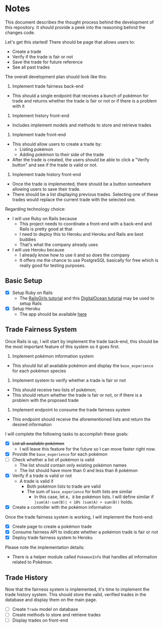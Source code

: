 # Notes

This document describes the thought process behind the development of this
repository. It should provide a peek into the reasoning behind the changes code.

Let's get this started! There should be page that allows users to:

- Create a trade
- Verify if the trade is fair or not
- Save the trade for future reference
- See all past trades

The overall development plan should look like this:

1. Implement trade fairness back-end
  - This should a single endpoint that receives a bunch of pokémon for trade
    and returns whether the trade is fair or not or if there is a problem with it
1. Implement history front-end
  - Includes implement models and methods to store and retrieve trades
1. Implement trade front-end
  - This should allow users to create a trade by:
    - Listing pokémon
    - Adding pokémon to their side of the trade
  - After the trade is created, the users should be able to click a
    "Verify button" and see if the trade is valid or not.
1. Implement trade history front-end
  - Once the trade is implemented, there should be a button somewhere allowing
    users to save their trade.
  - There should be a list displaying previous trades. Selecting one of these
    trades would replace the current trade with the selected one.

Regarding technology choice:

- I will use Ruby on Rails because
  - This project needs to coordinate a front-end with a back-end and Rails is
    pretty good at that
  - I need to deploy this to Heroku and Heroku and Rails are best buddies
  - That's what the company already uses
- I will use Heroku because
  - I already know how to use it and so does the company
  - It offers me the chance to use PostgreSQL basically for free which is really
    good for testing purposes.

## Basic Setup

- [x] Setup Ruby on Rails
  - The [RailsGirls tutorial](http://guides.railsgirls.com/install) and
  this [DigitalOcean tutorial](https://www.digitalocean.com/community/tutorials/how-to-install-ruby-on-rails-with-rbenv-on-ubuntu-18-04)
  may be used to setup Rails
- [x] Setup Heroku
  - The app should be available [here](https://liberdade-poketrade.herokuapp.com)

## Trade Fairness System

Once Rails is up, I will start by implement the trade back-end, this should be
the most important feature of this system so it goes first.

1. Implement pokémon information system
  - This should list all available pokémon and display the `base_experience`
    for each pokémon species
1. Implement system to verify whether a trade is fair or not
  - This should receive two lists of pokémon;
  - This should return whether the trade is fair or not, or if there is a
    problem with the proposed trade
1. Implement endpoint to consume the trade fairness system
  - This endpoint should receive the aforementioned lists and return the
    desired information

I will complete the following tasks to accomplish these goals:

- [x] ~~List all available pokémon~~
  - I will leave this feature for the future so I can move faster right now.
- [x] Provide the `base_experience` for each pokémon
- [ ] Check whether a list of pokémon is valid
  - The list should contain only existing pokémon names
  - The list should have more than 0 and less than 6 pokémon
- [x] Verify if a trade is valid or not
  - A trade is valid if
    - Both pokémon lists to trade are valid
    - The sum of `base_experience` for both lists are similar
      - In this case, let `A, B` be pokémon lists. I will define similar if
        `|sum(A)-sum(B)| < 10% (sum(A) + sum(B))` holds.
- [x] Create a controller with the pokémon information

Once the trade fairness system is working, I will implement the front-end:

- [x] Create page to create a pokémon trade
- [x] Consume fairness API to indicate whether a pokémon trade is fair or not
- [x] Deploy trade fairness system to Heroku

Please note the implementation details:

- There is a helper module called `PokemonInfo` that handles all information
  related to Pokémon.

## Trade History

Now that the fairness system is implemented, it's time to implement the trade
history system. This should store the valid, verified trades in the database
and display them on the main page.

- [ ] Create `Trade` model on database
- [ ] Create methods to store and retrieve trades
- [ ] Display trades on front-end
